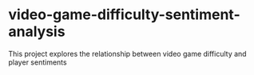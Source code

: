 # video-game-difficulty-sentiment-analysis
This project explores the relationship between video game difficulty and player sentiments
